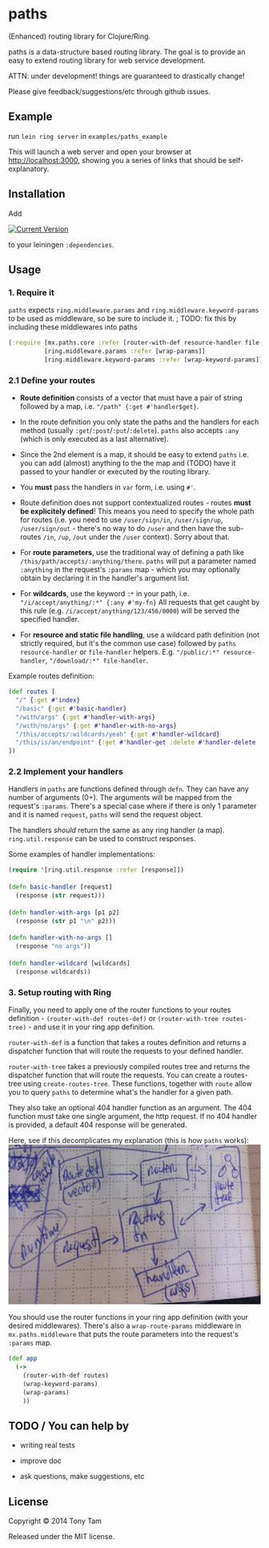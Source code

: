 # paths

(Enhanced) routing library for Clojure/Ring.

paths is a data-structure based routing library. The goal is to provide an easy to extend routing library for web service development.

ATTN: under development! things are guaranteed to drastically change!

Please give feedback/suggestions/etc through github issues.



## Example

run `lein ring server` in `examples/paths_example`

This will launch a web server and open your browser at [http://localhost:3000](http://localhost:3000), showing you a series of links that should be self-explanatory.



## Installation

Add

[![Current Version](https://clojars.org/paths/latest-version.svg)](https://clojars.org/paths)

to your leiningen `:dependencies`.



## Usage

### 1. Require it
`paths` expects `ring.middleware.params` and `ring.middleware.keyword-params` to be used as middleware, so be sure to include it. ; TODO: fix this by including these middlewares into paths

```clojure
(:require [mx.paths.core :refer [router-with-def resource-handler file-handler]]
          [ring.middleware.params :refer [wrap-params]]
          [ring.middleware.keyword-params :refer [wrap-keyword-params]])
```



### 2.1 Define your routes
- **Route definition** consists of a vector that must have a pair of string followed by a map, i.e. `"/path" {:get #'handler$get}`.

- In the route definition you only state the paths and the handlers for each method (usually `:get`/`:post`/`:put`/`:delete`). `paths` also accepts `:any` (which is only executed as a last alternative).

- Since the 2nd element is a map, it should be easy to extend `paths` i.e. you can add (almost) anything to the the map and (TODO) have it passed to your handler or executed by the routing library.

- You **must** pass the handlers in `var` form, i.e. using `#'`.

- Route definition does not support contextualized routes - routes **must be explicitely defined**! This means you need to specify the whole path for routes (i.e. you need to use `/user/sign/in`, `/user/sign/up`, `/user/sign/out` - there's no way to do `/user` and then have the sub-routes `/in`, `/up`, `/out` under the `/user` context). Sorry about that.

- For **route parameters**, use the traditional way of defining a path like `/this/path/accepts/:anything/there`. `paths` will put a parameter named `:anything` in the request's `:params` map - which you may optionally obtain by declaring it in the handler's argument list.

- For **wildcards**, use the keyword `:*` in your path, i.e. `"/i/accept/anything/:*" {:any #'my-fn}` All requests that get caught by this rule (e.g. `/i/accept/anything/123/456/0000`) will be served the specified handler.

- For **resource and static file handling**, use a wildcard path definition (not strictly required, but it's the common use case) followed by `paths` `resource-handler` or `file-handler` helpers. E.g. `"/public/:*" resource-handler`, `"/download/:*" file-handler`.

Example routes definition:
```clojure
(def routes [
  "/" {:get #'index}
  "/basic" {:get #'basic-handler}
  "/with/args" {:get #'handler-with-args}
  "/with/no/args" {:get #'handler-with-no-args}
  "/this/accepts/:wildcards/yeah" {:get #'handler-wildcard}
  "/this/is/an/endpoint" {:get #'handler-get :delete #'handler-delete :post #'handler-post :put #'handler-put}
])
```

### 2.2 Implement your handlers
Handlers in `paths` are functions defined through `defn`. They can have any number of arguments (0+). The arguments will be mapped from the request's `:params`. There's a special case where if there is only 1 parameter and it is named `request`, `paths` will send the request object.

The handlers _should_ return the same as any ring handler (a map). `ring.util.response` can be used to construct responses.

Some examples of handler implementations:
```clojure
(require '[ring.util.response :refer [response]])

(defn basic-handler [request]
  (response (str request)))

(defn handler-with-args [p1 p2]
  (response (str p1 "\n" p2)))

(defn handler-with-no-args []
  (response "no args"))

(defn handler-wildcard [wildcards]
  (response wildcards))
```



### 3. Setup routing with Ring
Finally, you need to apply one of the router functions to your routes definition - `(router-with-def routes-def)` or `(router-with-tree routes-tree)` - and use it in your ring app definition.

`router-with-def` is a function that takes a routes definition and returns a dispatcher function that will route the requests to your defined handler.

`router-with-tree` takes a previously compiled routes tree and returns the dispatcher function that will route the requests. You can create a routes-tree using `create-routes-tree`. These functions, together with `route` allow you to query `paths` to determine what's the handler for a given path.

They also take an optional 404 handler function as an argument. The 404 function must take one single argument, the http request. If no 404 handler is provided, a default 404 response will be generated.

Here, see if this decomplicates my explanation (this is how `paths` works):
![How paths works](/doc/how-paths-works.jpg?raw=true)

You should use the router functions in your ring app definition (with your desired middlewares).
There's also a `wrap-route-params` middleware in `mx.paths.middleware` that puts the route parameters into the request's `:params` map.

```clojure
(def app
  (->
    (router-with-def routes)
    (wrap-keyword-params)
    (wrap-params)
    ))
```



## TODO / You can help by

- writing real tests

- improve doc

- ask questions, make suggestions, etc



## License

Copyright © 2014 Tony Tam

Released under the MIT license.
